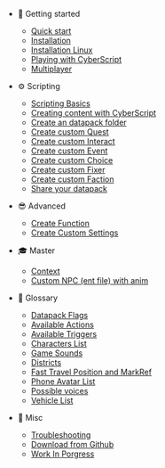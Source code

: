 - 📕 Getting started

  - [Quick start](quickstart.md)
  - [Installation](installation.md)
  - [Installation Linux](installation-linux.md)
  - [Playing with CyberScript](playing-with-cyberscript.md)
  - [Multiplayer](multiplayer.md)

- ⚙️ Scripting
  
  - [Scripting Basics](scripting-basics.md)
  - [Creating content with CyberScript](creating-content-with-cyberscript.md)
  - [Create an datapack folder](create-an-datapack-folder.md)
  - [Create custom Quest](create-custom-quest.md)
  - [Create custom Interact](create-custom-interact.md)
  - [Create custom Event](create-custom-event.md)
  - [Create custom Choice](create-custom-choice.md)
  - [Create custom Fixer](create-custom-fixer.md)
  - [Create custom Faction](create-custom-faction.md)
  - [Share your datapack](share-your-datapack.md)

- 😎 Advanced

  - [Create Function](create-function.md)
  - [Create Custom Settings](create-custom-settings.md)

- 🎓 Master

  - [Context](context.md)
  - [Custom NPC (ent file) with anim](custom-npc.md)

- 📖 Glossary
  
  - [Datapack Flags](datapack-flag.md)
  - [Available Actions](https://github.com/donk7413/cybermod_release_repository/blob/main/quest_mod/data/db/actiontemplate.json)
  - [Available Triggers](https://github.com/donk7413/cybermod_release_repository/blob/main/quest_mod/data/db/triggertemplate.json)
  - [Characters List](https://github.com/donk7413/cybermod_release_repository/blob/main/quest_mod/data/db/CharacterTable.xlsx?raw=true)
  - [Game Sounds](https://github.com/donk7413/cybermod_release_repository/blob/main/quest_mod/data/db/gamesounds.json)
  - [Districts](districts.md)
  - [Fast Travel Position and MarkRef](fasttravel-position.md)
  - [Phone Avatar List](phone-avatar-list.md)
  - [Possible voices](possible-voices.md)
  - [Vehicle List](vehicle-list.md)

- 🤖 Misc
  - [Troubleshooting](troubleshooting.md)
  - [Download from Github](download-from-github.md)
  - [Work In Porgress](work-in-progress.md)